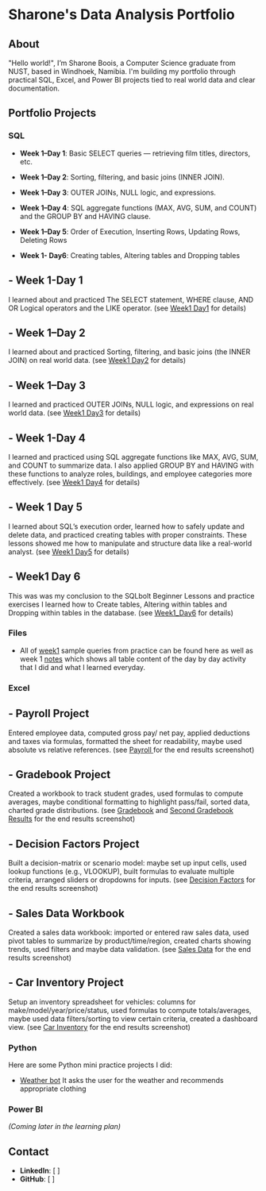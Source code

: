 # Sharone's Data Analysis Portfolio

## About
"Hello world!", I’m Sharone Boois, a Computer Science graduate from NUST, based in Windhoek, Namibia. I'm building my portfolio through practical SQL, Excel, and Power BI projects tied to real world data and clear documentation.

## Portfolio Projects

### SQL
- **Week 1–Day 1**: Basic SELECT queries — retrieving film titles, directors, etc.  
  
- **Week 1–Day 2**: Sorting, filtering, and basic joins (INNER JOIN).
  
- **Week 1–Day 3**: OUTER JOINs, NULL logic, and expressions.

- **Week 1–Day 4**: SQL aggregate functions (MAX, AVG, SUM, and COUNT) and the GROUP BY and HAVING clause. 

- **Week 1–Day 5**: Order of Execution, Inserting Rows, Updating Rows, Deleting Rows

- **Week 1- Day6**: Creating tables, Altering tables and Dropping tables



## - **Week 1-Day 1**
I learned about and practiced The SELECT statement, WHERE clause, AND OR Logical operators and the LIKE operator.
(see [Week1 Day1](https://github.com/Sharonevv/Data-Analysis-Portfolio/blob/main/week1/week1/week1_day1.sql) for details)

## - **Week 1–Day 2**
I learned about and practiced Sorting, filtering, and basic joins (the INNER JOIN) on real world data. 
  (see [Week1 Day2](https://github.com/Sharonevv/Data-Analysis-Portfolio/blob/main/week1/week1/week1_day2.sql) for details)

## - **Week 1–Day 3**
I learned and practiced OUTER JOINs, NULL logic, and expressions on real world data. 
(see [Week1 Day3](https://github.com/Sharonevv/Data-Analysis-Portfolio/blob/main/week1/week1/week1_day3.sql) for details) 

## - **Week 1-Day 4**
I learned and practiced using SQL aggregate functions like MAX, AVG, SUM, and COUNT to summarize data. I also applied GROUP BY and HAVING with these functions to analyze roles, buildings, and employee categories more effectively.
 (see [Week1 Day4](https://github.com/Sharonevv/Data-Analysis-Portfolio/blob/main/week1/week1/week1_day4.sql) for details)

## - **Week 1 Day 5**
I learned about SQL’s execution order, learned how to safely update and delete data, and practiced creating tables with proper constraints. These lessons showed me how to manipulate and structure data like a real-world analyst.
(see [Week1 Day5](https://github.com/Sharonevv/Data-Analysis-Portfolio/blob/main/week1/week1/week1_day5.sql) for details)

## - **Week1 Day 6**
This was was my conclusion to the SQLbolt Beginner Lessons and practice exercises I learned how to Create tables, Altering within tables and Dropping within tables in the database. (see [Week1_Day6](https://github.com/Sharonevv/Data-Analysis-Portfolio/blob/main/week1/week1/week1_%20day6.sql) for details)



### Files
- All of [week1](https://github.com/Sharonevv/Data-Analysis-Portfolio/tree/main/week1) sample queries from practice can be found here as well as week 1 [notes]( https://github.com/Sharonevv/Data-Analysis-Portfolio/blob/main/week1/notes.md ) which shows all table content of the day by day activity that I did and what I learned everyday.  


### Excel

## - **Payroll Project**
Entered employee data, computed gross pay/ net pay, applied deductions and taxes via formulas, formatted the sheet for readability, maybe used absolute vs relative references. (see [Payroll ](https://github.com/Sharonevv/Data-Analysis-Portfolio/blob/main/Excel/Payroll.PDF)for the end results screenshot)


## - **Gradebook Project**
Created a workbook to track student grades, used formulas to compute averages, maybe conditional formatting to highlight pass/fail, sorted data, charted grade distributions. (see [Gradebook](https://github.com/Sharonevv/Data-Analysis-Portfolio/blob/main/Excel/GradeBook%20(1)(2).PDF) and [Second Gradebook Results](https://github.com/Sharonevv/Data-Analysis-Portfolio/blob/main/Excel/GradeBook%20(1)(1).PDF) for the end results screenshot)


## - **Decision Factors Project**
Built a decision-matrix or scenario model: maybe set up input cells, used lookup functions (e.g., VLOOKUP), built formulas to evaluate multiple criteria, arranged sliders or dropdowns for inputs. (see [Decision Factors](https://github.com/Sharonevv/Data-Analysis-Portfolio/blob/main/week1/week1/week1_%20day6.sql) for the end results screenshot)


## - **Sales Data Workbook**
Created a sales data workbook: imported or entered raw sales data, used pivot tables to summarize by product/time/region, created charts showing trends, used filters and maybe data validation. (see [Sales Data](https://github.com/Sharonevv/Data-Analysis-Portfolio/blob/main/week1/week1/week1_%20day6.sql) for the end results screenshot)


## - **Car Inventory Project**
Setup an inventory spreadsheet for vehicles: columns for make/model/year/price/status, used formulas to compute totals/averages, maybe used data filters/sorting to view certain criteria, created a dashboard view. (see [Car Inventory](https://github.com/Sharonevv/Data-Analysis-Portfolio/blob/main/week1/week1/week1_%20day6.sql) for the end results screenshot)


### Python
Here are some Python mini practice projects I did:
- [Weather bot](https://github.com/Sharonevv/Data-Analysis-Portfolio/blob/main/Python%20Minis/Weather_bot.py) It asks the user for the weather and recommends appropriate clothing 

### Power BI
*(Coming later in the learning plan)*

## Contact
- **LinkedIn**: [  ]  
- **GitHub**: [  ]
